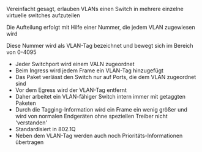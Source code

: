 Vereinfacht gesagt, erlauben VLANs einen Switch in mehrere einzelne virtuelle switches aufzuteilen 

Die Aufteilung erfolgt mit Hilfe einer Nummer, die jedem VLAN zugewiesen wird

Diese Nummer wird als VLAN-Tag bezeichnet und bewegt sich im Bereich von 0-4095

- Jeder Switchport wird einem VALN zugeordnet 
- Beim Ingress wird jedem Frame ein VLAN-Tag hinzugefügt 
- Das Paket verlässt den Switch nur auf Ports, die dem VLAN zugeordnet sind 
- Vor dem Egress wird der VLAN-Tag entfernt 
- Daher arbeitet ein VLAN-fähiger Switch intern immer mit getaggten Paketen 
- Durch die Tagging-Information wird ein Frame ein wenig größer und wird von normalen Endgeräten ohne speziellen Treiber nicht 'verstanden'
- Standardisiert in 802.1Q
- Neben dem VLAN-Tag werden auch noch Prioritäts-Informationen übertragen  